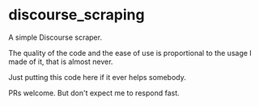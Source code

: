 # discourse_scraping

A simple Discourse scraper.

The quality of the code and the ease of use is proportional to the usage I made of it, that is almost never.

Just putting this code here if it ever helps somebody.

PRs welcome. But don't expect me to respond fast.
